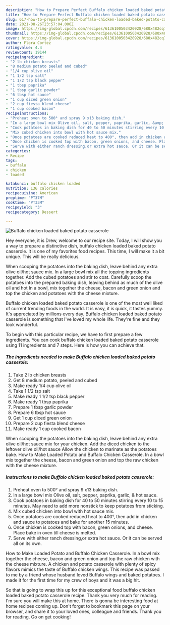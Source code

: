 ```yaml
---
description: "How to Prepare Perfect Buffalo chicken loaded baked potato casserole"
title: "How to Prepare Perfect Buffalo chicken loaded baked potato casserole"
slug: 617-how-to-prepare-perfect-buffalo-chicken-loaded-baked-potato-casserole
date: 2021-08-26T23:57:04.006Z
image: https://img-global.cpcdn.com/recipes/6136100503420928/680x482cq70/buffalo-chicken-loaded-baked-potato-casserole-recipe-main-photo.jpg
thumbnail: https://img-global.cpcdn.com/recipes/6136100503420928/680x482cq70/buffalo-chicken-loaded-baked-potato-casserole-recipe-main-photo.jpg
cover: https://img-global.cpcdn.com/recipes/6136100503420928/680x482cq70/buffalo-chicken-loaded-baked-potato-casserole-recipe-main-photo.jpg
author: Flora Cortez
ratingvalue: 4.4
reviewcount: 19144
recipeingredient:
- "2 lb chicken breasts"
- "8 medium potato peeled and cubed"
- "1/4 cup olive oil"
- "1 1/2 tsp salt"
- "1 1/2 tsp black pepper"
- "1 tbsp paprika"
- "1 tbsp garlic powder"
- "6 tbsp hot sauce"
- "1 cup diced green onion"
- "2 cup fiesta blend cheese"
- "1 cup cooked bacon"
recipeinstructions:
- "Preheat oven to 500° and spray 9 x13 baking dish."
- "In a large bowl mix Olive oil, salt, pepper, paprika, garlic, &amp; hot sauce."
- "Cook potatoes in baking dish for 40 to 50 minutes stirring every 10 to 15 minutes. May need to add more nonstick to keep potatoes from sticking."
- "Mix cubed chicken into bowl with hot sauce mix."
- "Once potatoes are cooked reduced heat to 400°, then add in chicken and sauce to potatoes and bake for another 15 minutes."
- "Once chicken is cooked top with bacon, green onions, and cheese. Place bake in oven till cheese is melted."
- "Serve with either ranch dressing,or extra hot sauce. Or it can be served all on its own."
categories:
- Recipe
tags:
- buffalo
- chicken
- loaded

katakunci: buffalo chicken loaded 
nutrition: 136 calories
recipecuisine: American
preptime: "PT37M"
cooktime: "PT33M"
recipeyield: "3"
recipecategory: Dessert

---
```



![Buffalo chicken loaded baked potato casserole](https://img-global.cpcdn.com/recipes/6136100503420928/680x482cq70/buffalo-chicken-loaded-baked-potato-casserole-recipe-main-photo.jpg)

Hey everyone, it is Drew, welcome to our recipe site. Today, I will show you a way to prepare a distinctive dish, buffalo chicken loaded baked potato casserole. It is one of my favorites food recipes. This time, I will make it a bit unique. This will be really delicious.

When scooping the potatoes into the baking dish, leave behind any extra olive oil/hot sauce mix. In a large bowl mix all the topping ingredients together. Add the cubed potatoes and stir to coat. Carefully scoop the potatoes into the prepared baking dish, leaving behind as much of the olive oil and hot In a bowl, mix together the cheese, bacon and green onion and top the chicken and potatoes with the cheese mixture.

Buffalo chicken loaded baked potato casserole is one of the most well liked of current trending foods in the world. It is easy, it is quick, it tastes yummy. It's appreciated by millions every day. Buffalo chicken loaded baked potato casserole is something that I've loved my whole life. They're fine and they look wonderful.


To begin with this particular recipe, we have to first prepare a few ingredients. You can cook buffalo chicken loaded baked potato casserole using 11 ingredients and 7 steps. Here is how you can achieve that.

<!--inarticleads1-->

##### The ingredients needed to make Buffalo chicken loaded baked potato casserole:

1. Take 2 lb chicken breasts
1. Get 8 medium potato, peeled and cubed
1. Make ready 1/4 cup olive oil
1. Take 1 1/2 tsp salt
1. Make ready 1 1/2 tsp black pepper
1. Make ready 1 tbsp paprika
1. Prepare 1 tbsp garlic powder
1. Prepare 6 tbsp hot sauce
1. Get 1 cup diced green onion
1. Prepare 2 cup fiesta blend cheese
1. Make ready 1 cup cooked bacon


When scooping the potatoes into the baking dish, leave behind any extra olive oil/hot sauce mix for your chicken. Add the diced chicken to the leftover olive oil/hot sauce Allow the chicken to marinate as the potatoes bake. How to Make Loaded Potato and Buffalo Chicken Casserole. In a bowl mix together the cheese, bacon and green onion and top the raw chicken with the cheese mixture. 

<!--inarticleads2-->

##### Instructions to make Buffalo chicken loaded baked potato casserole:

1. Preheat oven to 500° and spray 9 x13 baking dish.
1. In a large bowl mix Olive oil, salt, pepper, paprika, garlic, &amp; hot sauce.
1. Cook potatoes in baking dish for 40 to 50 minutes stirring every 10 to 15 minutes. May need to add more nonstick to keep potatoes from sticking.
1. Mix cubed chicken into bowl with hot sauce mix.
1. Once potatoes are cooked reduced heat to 400°, then add in chicken and sauce to potatoes and bake for another 15 minutes.
1. Once chicken is cooked top with bacon, green onions, and cheese. Place bake in oven till cheese is melted.
1. Serve with either ranch dressing,or extra hot sauce. Or it can be served all on its own.


How to Make Loaded Potato and Buffalo Chicken Casserole. In a bowl mix together the cheese, bacon and green onion and top the raw chicken with the cheese mixture. A chicken and potato casserole with plenty of spicy flavors mimics the taste of Buffalo chicken wings. This recipe was passed to me by a friend whose husband loved Buffalo wings and baked potatoes. I made it for the first time for my crew of boys and it was a big hit. 

So that is going to wrap this up for this exceptional food buffalo chicken loaded baked potato casserole recipe. Thank you very much for reading. I'm sure you will make this at home. There is gonna be interesting food at home recipes coming up. Don't forget to bookmark this page on your browser, and share it to your loved ones, colleague and friends. Thank you for reading. Go on get cooking!

